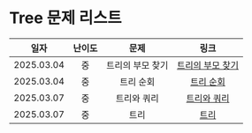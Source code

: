 

# Tree 문제 리스트


|일자 | 난이도 | 문제 | 링크 | 
|:---:|:---:|:---:|:---:|
|2025.03.04 | 중 | 트리의 부모 찾기 |[트리의 부모 찾기](https://www.acmicpc.net/problem/11725)|
|2025.03.04 | 중 | 트리 순회 | [트리 순회](https://www.acmicpc.net/problem/1991)|
|2025.03.07 | 중 | 트리와 쿼리 | [트리와 쿼리](https://www.acmicpc.net/problem/15681)|
|2025.03.07 | 중 | 트리 | [트리](https://www.acmicpc.net/problem/1068)|

